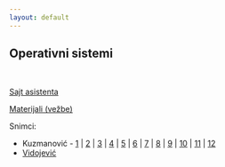 ```yaml
---
layout: default
---
```


## Operativni sistemi

<br>

[Sajt asistenta](http://old.matf.bg.ac.rs/p/filip-vidojevic/kurs/661/operativni-sistemi/)

[Materijali (vežbe)](https://github.com/osmatf/osvezbe/)

Snimci:

- Kuzmanović - [1](https://drive.google.com/file/d/1L6xfgd2KngMngM2b0ygB952CHgP6JUgc/view) |
  [2](https://drive.google.com/file/d/1S5T8NMdYaM0VcOgkfivbN8-ylFlt-bo0/view) |
  [3](https://drive.google.com/file/d/1Xzzcblzzhd9lADPLFwdlmF3-dFsdIf-4/view) |
  [4](https://drive.google.com/file/d/1H5R9SdZ65SVXwvkgecYnDh7EiVXU7nfS/view) |
  [5](https://drive.google.com/file/d/1fplRDxllO4L2M-aJu7xTdoMrCn7d5Ryh/view) |
  [6](https://drive.google.com/file/d/1fp-PKypsqSF9K7L9tKGfdnHTWilN-4Cc/view) |
  [7](https://drive.google.com/file/d/1ielZ0uI995SrG_a-OPW6xAzhNgs0Ky50/view) |
  [8](https://drive.google.com/file/d/16N434K_UciYM3EgNB-HvXDIzC8DV57f2/view) |
  [9](https://drive.google.com/file/d/1HL98TTh3c-xiZa64KkE5WHPaIVNoqiZV/view) |
  [10](https://drive.google.com/file/d/1-7mSnCkZyRFdeIVbR2wZbe-A0Y_c3awa/view) |
  [11](https://drive.google.com/file/d/1E0x27Jk-7pH0J2iCdomAPpBSN-tCfkFO/view) |
  [12](https://drive.google.com/file/d/1sgX125WGJbCkiUkZ4QEFRxVdkb8YAcK1/view)
- [Vidojević](https://www.youtube.com/playlist?list=PLw22IijXzJsCw6pMu31r4ht1m_-7lSaij)
